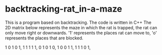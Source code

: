 # backtracking-rat_in-a-maze
This is a program based on backtracking. The code is written in C++ 
The 2D matrix below represents the maze in which the rat is trapped, the rat can only move right or downwards.
'1' represents the places rat can move to, 'o' represents the places that are blocked.

1 0 1 0 1,
1 1 1 1 1,
0 1 0 1 0,
1 0 0 1 1,
1 1 1 0 1,
